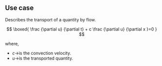   
## Use case
Describes the transport of a quantity by flow. 

$$
\boxed{
\frac {\partial u} {\partial t} + c \frac {\partial u} {\partial x }=0
}
$$

where, 
- $c\rightarrow$is the convection velocity.
- $u\rightarrow$is the transported quantity. 





